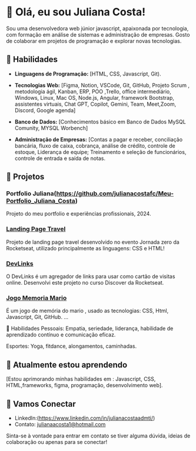 
# 👋 Olá, eu sou Juliana Costa!

Sou uma desenvolvedora web júnior javascript, apaixonada por tecnologia, com formação em análise de sistemas e administração de empresas. Gosto de colaborar em projetos de programação e explorar novas tecnologias.

## 🔧 Habilidades

- **Linguagens de Programação:** [HTML, CSS, Javascript, Git).
  
- **Tecnologias Web:** [Figma, Notion, VSCode, Git, GitHub, Projeto Scrum , metodologia ágil, Kanban, ERP, POO ,Trello, office intermediário, Windows, Linux, Mac OS, Node.js,  Angular, framework Bootstrap, assistentes virtuais, Chat GPT, Copilot, Gemini, Team, Meet,Zoom, Discord, Google agenda]
  
- **Banco de Dados:** [Conhecimentos básico em Banco de Dados MySQL Comunity, MYSQL Worbench]
  
- **Administração de Empresas:** [Contas a pagar e receber, conciliação bancária, fluxo de caixa, cobrança, análise de crédito, controle de estoque, Liderança de equipe; Treinamento e seleção de funcionários, controle de entrada e saída de notas.
  
## 🚀 Projetos

### Portfolio Juliana(https://github.com/julianacostafc/Meu-Portfolio_Juliana_Costa)
Projeto do meu portfolio e experiências profissionais, 2024.

### [Landing Page Travel](https://github.com/julianacostafc/landing-page-travel)
Projeto de landing page travel desenvolvido no evento Jornada zero da Rocketseat, utilizado principalmente as linguagens: CSS e HTML!

### [DevLinks](https://github.com/julianacostafc/DevLinks)
O DevLinks é um agregador de links para usar como cartão de visitas online. Desenvolvi este projeto no curso Discover da Rocketseat.

### [Jogo Memoria Mario](https://github.com/julianacostafc/Jogo-Memoria-Mario)
É um jogo de memória do mario , usado as tecnologias: CSS, Html, Javascript, Git, GitHub.
...

🌱 Habilidades Pessoais: Empatia, seriedade, liderança, habilidade de aprendizado contínuo e comunicação eficaz.

 Esportes: Yoga, fitdance, alongamentos, caminhadas.

## 🌱 Atualmente estou aprendendo

[Estou aprimorando minhas habilidades em : Javascript, CSS, HTML,frameworks, figma, programação, desenvolvimento web].

## 🤝 Vamos Conectar

- LinkedIn:(https://www.linkedin.com/in/julianacostaadmti/)
- Contato: julianaacosta1@hotmail.com

Sinta-se à vontade para entrar em contato se tiver alguma dúvida, ideias de colaboração ou apenas para se conectar!



